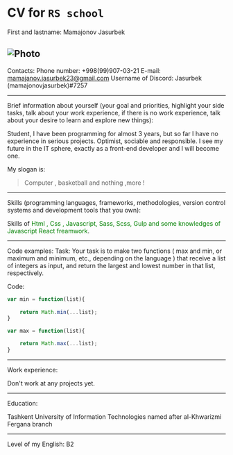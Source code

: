 


# CV for `RS school`

First and lastname:
Mamajonov Jasurbek

![Photo](https://drive.google.com/file/d/1WtPayA3frIEVvQ4AhaEVgWxCKPQ5yv1t/view?usp=sharing)
---

Contacts:
Phone number: +998(99)907-03-21
E-mail: mamajanov.jasurbek23@gmail.com
Username of Discord: Jasurbek (mamajonovjasurbek)#7257

---

Brief information about yourself (your goal and priorities, highlight your side tasks, talk about your work experience, if there is no work experience, talk about your desire to learn and explore new things):


Student, I have been programming for almost 3 years, but so far I have no experience in serious projects. Optimist, sociable and responsible. I see my future in the IT sphere, exactly as a front-end developer and I will become one.

My slogan is:
> Computer , basketball and nothing ,more !

---


Skills (programming languages, frameworks, methodologies, version control systems and development tools that you own):

Skills of <span style="color:green">Html , Css , Javascript, Sass, Scss, Gulp and some knowledges of Javascript React freamwork</span>.

---


Code examples:
Task:
Your task is to make two functions ( max and min, or maximum and minimum, etc., depending on the language ) that receive a list of integers as input, and return the largest and lowest number in that list, respectively.

Code: 


```javascript
var min = function(list){
    
    return Math.min(...list);
}

var max = function(list){

    return Math.max(...list);
}
```

---


Work experience:

Don't work at any projects yet.

---


Education: 

Tashkent University of Information Technologies named after al-Khwarizmi Fergana branch

---

Level of my English:
B2



